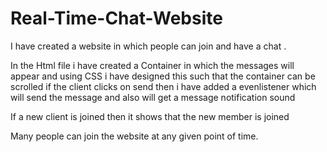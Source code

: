 # Real-Time-Chat-Website

I have created a website in which people can join and have a chat .

In the Html file i have created a Container in which the messages will appear and using CSS i have designed this such that the container can be scrolled
if the client clicks on send then i have added a evenlistener which will send the message and also will get a message notification sound

If a new client is joined then it shows that the new member is joined

Many people can join the website at any given point of time.
